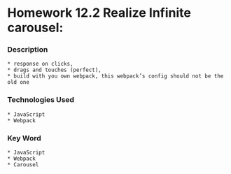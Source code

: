 # Homework 12.2 Realize Infinite carousel:

###  Description        
        
    * response on clicks, 
    * drags and touches (perfect),
    * build with you own webpack, this webpack’s config should not be the old one

### Technologies Used

    * JavaScript
    * Webpack
    
### Key Word 
    
    * JavaScript
    * Webpack
    * Carousel